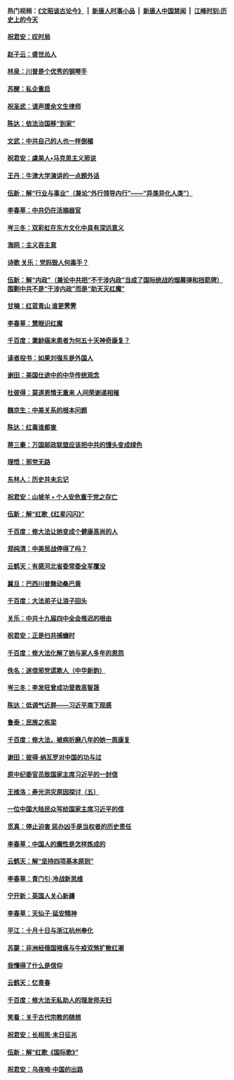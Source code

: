 #### 热门视频：[《文昭谈古论今》](https://github.com/gfw-breaker/wenzhao/blob/master/README.md?t=11091533) &nbsp;|&nbsp; [新唐人时事小品](https://github.com/gfw-breaker/ntdtv-comedy/blob/master/README.md?t=11091533) &nbsp;|&nbsp; [新唐人中国禁闻](https://github.com/gfw-breaker/ntdtv-news/blob/master/README.md?t=11091533) &nbsp;|&nbsp; [江峰时刻:历史上的今天](https://github.com/gfw-breaker/today-in-history/blob/master/README.md?t=11091533) 

#### [祝君安：叹时局](../pages/nsc993/n10840922.md?t=11091533) 

#### [赵子云：盛世怂人](../pages/nsc993/n10840892.md?t=11091533) 

#### [林泉：川普是个优秀的钢琴手](../pages/nsc993/n10840404.md?t=11091533) 

#### [苏醒：私企重启](../pages/nsc993/n10837387.md?t=11091533) 

#### [祝圣武：请声援余文生律师](../pages/nsc993/n10837318.md?t=11091533) 

#### [陈达：依法治国移“到家”](../pages/nsc993/n10837376.md?t=11091533) 

#### [文武：中共自己的人也一样倒楣](../pages/nsc993/n10835647.md?t=11091533) 

#### [祝君安：虞美人•马克思主义邪说](../pages/nsc993/n10835625.md?t=11091533) 

#### [王丹：牛津大学演讲的一点题外话](../pages/nsc993/n10835528.md?t=11091533) 

#### [伍新：解“行业与事业”（兼论“外行领导内行”——“异类异化人类”）](../pages/nsc993/n10835462.md?t=11091533) 

#### [李春草：中共仍在活摘器官](../pages/nsc993/n10832561.md?t=11091533) 

#### [岑三冬：双彩虹在东方文化中具有深远意义](../pages/nsc993/n10832544.md?t=11091533) 

#### [海网：主义吞主意](../pages/nsc993/n10832535.md?t=11091533) 

#### [诗歌 关乐：党妈毁人何毒手？](../pages/nsc993/n10832529.md?t=11091533) 

#### [伍新：解“内政”（兼论中共把“不干涉内政”当成了国际统战的烟幕弹和挡箭牌）围剿中共不是“干涉内政”而是“助天灭红魔”](../pages/nsc993/n10832509.md?t=11091533) 

#### [甘楠：红蓝青山 谁更霁霁](../pages/nsc993/n10832450.md?t=11091533) 

#### [李春草：慧眼识红魔](../pages/nsc993/n10832442.md?t=11091533) 

#### [千百度：耄龄癌末患者为何五十天神奇康复？](../pages/nsc993/n10831080.md?t=11091533) 

#### [读者投书：如果刘强东是外国人](../pages/nsc993/n10830359.md?t=11091533) 

#### [谢田：美国仕途中的中华传统观念](../pages/nsc993/n10829531.md?t=11091533) 

#### [杜彼得：莫道恩情无重来 人间荣谢递相摧](../pages/nsc993/n10829091.md?t=11091533) 

#### [魏京生：中美关系的根本问题](../pages/nsc993/n10829082.md?t=11091533) 

#### [陈达：红毒谁都害 ](../pages/nsc993/n10829076.md?t=11091533) 

#### [蒋三秦：万国邮政联盟应该把中共的馒头变成绿色](../pages/nsc993/n10827005.md?t=11091533) 

#### [理悟：邪党无路](../pages/nsc993/n10826984.md?t=11091533) 

#### [东林人：历史并未忘记](../pages/nsc993/n10826926.md?t=11091533) 

#### [祝君安：山坡羊 • 个人安危重于党之存亡](../pages/nsc993/n10825597.md?t=11091533) 

#### [伍新：解“红歌《红星闪闪》”](../pages/nsc993/n10825564.md?t=11091533) 

#### [千百度：修大法让她变成个健康高尚的人](../pages/nsc993/n10825160.md?t=11091533) 

#### [郑纯清：中美贸战停得了吗？](../pages/nsc993/n10825061.md?t=11091533) 

#### [云鹤天：有感河北省委常委全军覆没](../pages/nsc993/n10824597.md?t=11091533) 

#### [冀旦：巴西川普舞动桑巴黄](../pages/nsc993/n10822176.md?t=11091533) 

#### [千百度：大法弟子让浪子回头](../pages/nsc993/n10819975.md?t=11091533) 

#### [关乐：中共十九届四中全会推迟的根由](../pages/nsc993/n10819308.md?t=11091533) 

#### [祝君安：正是扫共捕蟾时](../pages/nsc993/n10819271.md?t=11091533) 

#### [千百度：修大法化解了她与家人多年的恩怨](../pages/nsc993/n10817526.md?t=11091533) 

#### [佚名：迷信邪党谎欺人（中华新韵）](../pages/nsc993/n10815555.md?t=11091533) 

#### [岑三冬：李发旺曾成功营救高智晟](../pages/nsc993/n10815539.md?t=11091533) 

#### [陈达：低调气近屏——习近平南下观感](../pages/nsc993/n10815525.md?t=11091533) 

#### [鲁泰：民族之栋梁](../pages/nsc993/n10815500.md?t=11091533) 

#### [千百度：修大法，被病折磨八年的她一周康复](../pages/nsc993/n10814999.md?t=11091533) 

#### [谢田：彼得‧纳瓦罗对中国的功与过](../pages/nsc993/n10812731.md?t=11091533) 

#### [原中纪委官员致国家主席习近平的一封信](../pages/nsc993/n10814849.md?t=11091533) 

#### [王维洛：寿光洪灾原因探讨（五）](../pages/nsc993/n10814744.md?t=11091533) 

#### [一位中国大陆民众写给国家主席习近平的信](../pages/nsc993/n10813495.md?t=11091533) 

#### [觅真：停止迫害 惩办凶手是当权者的历史责任](../pages/nsc993/n10811677.md?t=11091533) 

#### [李春草：中国人的魔性是怎样炼成的](../pages/nsc993/n10811622.md?t=11091533) 

#### [云鹤天：解“坚持四项基本原则”](../pages/nsc993/n10810743.md?t=11091533) 

#### [李春草：青门引·冷战新思维](../pages/nsc993/n10810733.md?t=11091533) 

#### [宁开新：英国人关心新疆](../pages/nsc993/n10809847.md?t=11091533) 

#### [李春草：天仙子‧延安精神](../pages/nsc993/n10807053.md?t=11091533) 

#### [平江：十月十日与浙江杭州奉化](../pages/nsc993/n10807043.md?t=11091533) 

#### [苏蒙：非洲经俄国猪瘟与牛疫双煞扩散红潮](../pages/nsc993/n10807031.md?t=11091533) 

#### [我懂得了什么是信仰](../pages/nsc993/n10801554.md?t=11091533) 

#### [云鹤天：忆青春](../pages/nsc993/n10802146.md?t=11091533) 

#### [千百度：修大法无私助人的理发师夫妇](../pages/nsc993/n10802411.md?t=11091533) 

#### [笑看：关于古代宗教的随想](../pages/nsc993/n10802156.md?t=11091533) 

#### [祝君安：长相思‧末日征兆](../pages/nsc993/n10802141.md?t=11091533) 

#### [伍新：解“红歌《国际歌》”](../pages/nsc993/n10800387.md?t=11091533) 

#### [祝君安：乌夜啼‧中国的出路](../pages/nsc993/n10800368.md?t=11091533) 

